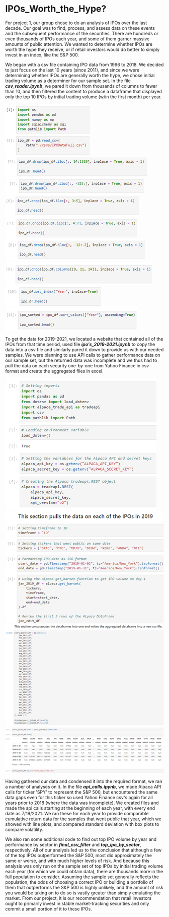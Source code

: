 # IPOs_Worth_the_Hype?

For project 1, our group chose to do an analysis of IPOs over the last decade. Our goal was to find, process, and assess data on these events and the subsequent performance of the securities. There are hundreds or even thousands of IPOs each year, and some of them garner massive amounts of public attention. We wanted to determine whether IPOs are worth the hype they receive, or if retail investors would do better to simply invest in an index, like the S&P 500.

We began with a csv file containing IPO data from 1996 to 2018. We decided to just focus on the last 10 years (since 2011), and since we were determining whether IPOs are generally worth the hype, we chose initial trading volume as a determiner for our sample set. In the file ***csv_reader.ipynb***, we pared it down from thousands of columns to fewer than 10, and then filtered the content to produce a dataframe that displayed only the top 10 IPOs by initial trading volume (w/in the first month) per year.

![1](/images/01.png)
![2](/images/02.png)
![3](/images/03.png)
![4](/images/04.png)
![5](/images/05.png)
![6](/images/06.png)
![7](/images/07.png)
![8](/images/08.png)
![9](/images/09.png)

To get the data for 2019-2021, we located a website that contained all of the IPOs from that time period, used file ***ipo's_2019-2021.ipynb*** to copy the data into a csv file and similarly pared it down to provide us with our needed samples. We were planning to use API calls to gather performance data on our sample set, but the returned data was incomplete and we thus had to pull the data on each security one-by-one from Yahoo Finance in csv format and create the aggregated files in excel.

![15](/images/15.png)
![16](/images/16.png)
![17](/images/17.png)
![18](/images/18.png)

Having gathered our data and condensed it into the required format, we ran a number of analyses on it. In the file ***api_calls.ipynb***, we made Alpaca API calls for ticker 'SPY' to represent the S&P 500, but encountered the same data gaps even for this ticker so used Yahoo Finance csv's again for all years prior to 2018 (where the data was incomplete). We created files and made the api calls starting at the beginning of each year, with every end date as 7/19/2021. We ran these for each year to provide comparable cumulative return data for the samples that went public that year, which we showed with line plots, and compared standard deviation with box plots to compare volatility.

We also ran some additional code to find out top IPO volume by year and performance by sector in ***final_csv_filter*** and ***top_ipo_by_sector***, respectively. All of our analysis led us to the conclusion that although a few of the top IPOs outperformed the S&P 500, most did approximately the same or worse, and with much higher levels of risk. And because this analysis was only run on the sample set of top IPOs by initial trading volume each year (for which we could obtain data), there are thousands more in the full population to consider. Assuming the sample set generally reflects the population, the odds of choosing a correct IPO or building a portfolio of them that outperforms the S&P 500 is highly unlikely, and the amount of risk you would be taking on to do so is vastly greater than simply emulating the market. From our project, it is our recommendation that retail investors ought to primarily invest in stable market-tracking securities and only commit a small portion of it to these IPOs.
